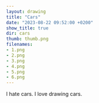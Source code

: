 ```yaml
---
layout: drawing
title: "Cars"
date: "2023-08-22 09:52:00 +0200"
show_title: true
dir: cars
thumb: thumb.png
filenames: 
- 1.png
- 2.png
- 3.png
- 4.png
- 5.png
- 6.png
---
```


I hate cars. I love drawing cars.
